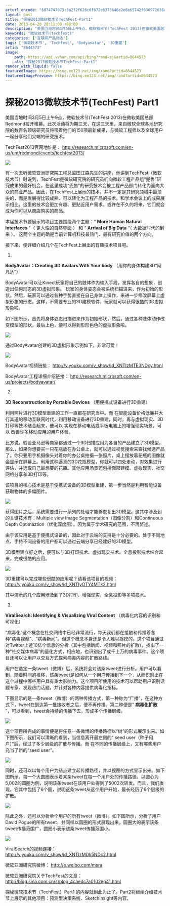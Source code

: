 ```yaml
---
arturl_encode: "6874747073:3a2f2f626c6f672e6373646e2e6e65742f636972636c657069:672f61727469636c652f64657461696c732f38363434353733"
layout: post
title: "探秘2013微软技术节TechFest-Part1"
date: 2013-04-28 20:11:00 +08:00
description: "美国当地时间3月5日上午9点，微软技术节(TechFest 2013)在微软美国总部Redmond拉"
keywords: "微软技术节(techfest)"
categories: ['互联网产品动态']
tags: ['微软技术节', 'Techfest', 'Bodyavatar', '3D重建']
artid: "8644573"
image:
    path: https://api.vvhan.com/api/bing?rand=sj&artid=8644573
    alt: "探秘2013微软技术节TechFest-Part1"
render_with_liquid: false
featuredImage: https://bing.ee123.net/img/rand?artid=8644573
featuredImagePreview: https://bing.ee123.net/img/rand?artid=8644573
---
```


# 探秘2013微软技术节(TechFest) Part1

美国当地时间3月5日上午9点，微软技术节(TechFest 2013)在微软美国总部Redmond拉开帷幕。此次活动将为期三天，在这三天里，来自微软全球各地研究院的数百名顶级研究员将带着他们的150项最新成果，与微软工程师以及全球用户一起分享他们尖端的研究技术。

TechFest2013官网地址是：
<http://research.microsoft.com/en-us/um/redmond/events/techfest2013/>

![](https://img-my.csdn.net/uploads/201303/07/1362586599_8447.jpg)

有一次去听微软亚洲研究院工程总监田江森先生的讲座，他讲到TechFest（微软技术节）时说到，TechFest是微软研究院的研究员们向微软工程产品组“兜售”研究成果的最好机会。在这里成功“兜售”的研究技术会被工程产品部门转化为面向大众的商业产品。因此，在TechFest上展示的技术，并不一定是其研究领域中最顶尖的，而是发展得比较成熟、可以转化为工程产品的技术。和学术会议上的成果展示相比，这里的技术会更加有趣、更贴近用户需求。或许在不久的将来，它们就会成为你可以从商店购买的商品。

本届技术节要展示的项目主要围绕两个主题：“
**More Human Natural Interfaces**
”（
更人性的自然界面
） 和 “
**Arrival of Big Data**
“（
大数据时代的到来
）。 这两个主题的确是当前计算机科技最热门、最有研究价值的两个方向。

接下来，便详细介绍几个在TechFest上展出的有趣技术项目吧。

1.
**BodyAvatar：Creating 3D Avatars With Your body**
（用你的身体构建3D“阿凡达”）

BodyAvatar可以让Kinect玩家将自己的肢体作为输入手段，发挥各自的想象，创造出任何形态的3D虚拟形象。 玩家的身体姿态会被系统扫描进来，作为初始的形状。然后，玩家可以通过各种手势直接在自己身体上操作，来进一步修改屏幕上虚拟形象的形态。这样，不需要专业的3D建模软件，玩家就可以获得很酷的3D虚拟形象啦。

如下图所示，首先将身体姿态扫描进来作为初始形状，然后，通过各种肢体动作改变模型的形状，最后上色，便可以得到形形色色的虚拟形象啦。

![](https://img-my.csdn.net/uploads/201303/07/1362587748_1793.jpg)

通过BodyAvatar创建的3D虚拟形象示例如下，非常可爱！

![](https://img-my.csdn.net/uploads/201303/07/1362587924_1355.jpg)

BodyAvatar视频链接：
<http://v.youku.com/v_show/id_XNTIzMTE3NDcy.html>

BodyAvatar工程详细介绍链接：
<http://research.microsoft.com/en-us/projects/bodyavatar/>

2.
**3D Reconstruction by Portable Devices**
（用便携式设备进行3D重建）

利用照片进行3D模型重建的工作一直都在研究当中。而
在智能设备价格低廉并大行其道的移动互联网时代，利用移动设备进行3D重建，同时，再与虚拟现实、3D打印等技术结合起来，便可以
实现在移动电话或平板电脑上的增强现实场景，可以
改善许多移动应用的用户体验。

比方说，假设亚马逊等商家都通过一个3D扫描应用为各自的产品建立了3D模型。那么，如果你想要买一只花瓶放在办公桌上，就可以通过视觉搜索来查找候选产品了。你只要用手机摄像头对着你的办公桌拍摄一张照片，桌上摆放着花瓶的图像就会显示在屏幕上。利用这种逼真的3D花瓶模型，你就可以四处走动，对效果进行评估，并选取自己最想要的花瓶。其他应用场景还包括面部建模、虚拟现实、社交网络分享和3D打印等。

该项目的核心技术是基于便携式设备的3D模型重建，第一步当然是利用智能设备获取物体的多幅图片。

![](https://img-my.csdn.net/uploads/201303/07/1362628427_6579.jpg)

获得图片之后，系统需要进行一系列的处理才能够恢复出3D模型。这其中涉及到的关键技术有：Multiple view Image Segmentation（图像分割）和Continuous Depth Optimaztion（优化深度图）。因为属于学术研究的范围，不再赘述。

由于该应用是基于便携式设备的，因此对于云端的支持是十分必要的。处于不同地点、手持不同设备的用户都可以通过云端分享已经建好的3D模型。

3D模型建立好之后，便可以与3D打印技术、虚拟现实技术、全息投影技术结合起来，完成很酷的应用。

![](https://img-my.csdn.net/uploads/201303/07/1362628760_8847.jpg)

3D重建可以完成哪些很酷的应用呢？请看该项目的视频：
<http://v.youku.com/v_show/id_XNTIyOTY4MTk2.html>

其中演示的几个应用涉及到了3D打印、增强现实、全息投影等多项技术。

3.
**ViralSearch: Identifying & Visualizing Viral Content**
（病毒化内容的识别和可视化）

“病毒化”这个概念在社交网络中已经非常流行，每天我们都在接触和传播着各种“病毒视频”、“病毒新闻”。但这个概念本身还是令人难以捉摸的。这个项目通过对Twitter上近10亿个信息的分析（其中包括新闻、视频和照片的扩散），找出了一种“社交媒体病毒”的量化方式，相应地，也识别出了成千上万的病毒事件。这个项目还可以让用户以交互方式探索病毒内容的扩散路线。

用户在选定一条tweet（微博）后，系统将会对该条tweet进行分析。用户可以看到，随着时间的推移，该条tweet是如何从一个用户传播到下一个，从而识别出在这个过程中哪些用户具有重大影响力。这个项目所使用的技术可以帮助用户识别话题专家、发现热门话题，并针对各种内容提供病毒化指标。

下图显示的是一条tweet（微博）的两种传播方式，第一种称为“广播”，在这种方式下，tweet在到达第一批接收者之后，便不再传播。第二种便是“
**病毒化扩散**
”，可以看到，tweet会持续的传播下去，形成多个传播层级。

![](https://img-my.csdn.net/uploads/201303/07/1362630566_4869.jpg)

这个项目所完成的事情便是将任意一条微博的传播路径以“树”的形式展示出来。如下图所示，我们可以清晰的看到，当信息离开最左侧的“
seed user（种子用户）”后，经过了多少层级的扩散与传播。而
在不同的传播层级上，又有哪些用户充当了新的“seed user”。

![](https://img-my.csdn.net/uploads/201303/07/1362630904_7844.jpg)

同时，还可以以每个用户为结点建立起传播路径，并以视图的方式显示出来。如下图所示，每一个大圆圈表示着某条tweet在每一个用户处的传播路径。以圆心为5,002的圆圈为例，说明该条tweet在该用户处得到了5002次转发。而且，我们发现，它其中包括了6个圆，说明这条tweet从这个用户开始，最长经历了6个层级的扩散。

![](https://img-my.csdn.net/uploads/201303/07/1362631196_9787.jpg)

除此之外，还可以分析单个用户的所有tweet（微博）。如下图所示，分析了用户David Pogue的所有tweet，并同样以圆圈的形式展现出来。圆圈大的表示该条tweet传播范围广，圆圈小表示该条tweet传播范围小。

![](https://img-my.csdn.net/uploads/201303/07/1362631655_2737.jpg)

ViralSearch的视频连接：
<http://v.youku.com/v_show/id_XNTIzMDk5NDc2.html>

微软亚洲研究院微博：
<http://e.weibo.com/msra>

微软亚洲研究院关于TechFest的文章：
<http://blog.sina.com.cn/s/blog_4caedc7a0102ep41.html>

探秘微软技术节（TechFest）Part1 的内容就到此为止了。Part2将继续介绍技术节上展示的其他项目：预测型决策系统、SketchInsight等内容。